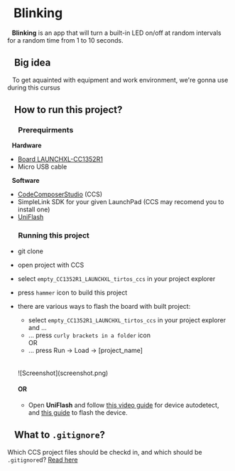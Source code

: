 # &ensp;Blinking
<b> &ensp; Blinking</b> is an app that will turn a built-in LED on/off at random intervals for a random time from 1 to 10 seconds.

## &ensp; Big idea
&ensp; To get aquainted with equipment and work environment, we're gonna use during this cursus

## &ensp; How to run this project?

### &ensp; &ensp; Prerequirments

<b> &ensp; Hardware </b>
 - [Board LAUNCHXL-CC1352R1](https://www.ti.com/tool/LAUNCHXL-CC1352R1#description)
 - Micro USB cable

<b> &ensp; Software </b>
 - [CodeComposerStudio](https://www.ti.com/tool/download/CCSTUDIO) (CCS)
- SimpleLink SDK for your given LaunchPad (CCS may recomend you to install one)
 - [UniFlash](https://www.ti.com/tool/download/UNIFLASH)

 ### &ensp; &ensp; Running this project
 - git clone
 - open project with CCS
 - select `empty_CC1352R1_LAUNCHXL_tirtos_ccs` in your project explorer
 - press `hammer` icon to build this project
 - there are various ways to flash the board with built project:
    - select `empty_CC1352R1_LAUNCHXL_tirtos_ccs` in your project explorer and ...
   - ... press `curly brackets in a folder` icon
   </br>OR
   - ... press Run -> Load -> [project_name]
   </br>
   </br>
   ![Screenshot](screenshot.png)
   </br>

   #### OR
   - Open <b>UniFlash</b> and follow [this video guide](https://www.youtube.com/watch?v=V3-xcRmu5S0&t=51s) for device autodetect, and [this guide](http://software-dl.ti.com/ccs/esd/uniflash/docs/v5_0/quick_start_guide/uniflash_quick_start_guide.html) to flash the device.

## &ensp;  What to `.gitignore`?
Which CCS project files should be checkd in, and which should be `.gitignore`d? [Read here](https://software-dl.ti.com/ccs/esd/documents/sdto_ccs_source-control.html)
